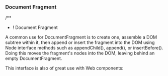 ### Document Fragment
/**
* ! Document Fragment

A common use for DocumentFragment is to create one, assemble a DOM subtree within it, then append or insert the fragment into the DOM using Node interface methods such as appendChild(), append(), or insertBefore(). Doing this moves the fragment's nodes into the DOM, leaving behind an empty DocumentFragment.

This interface is also of great use with Web components: <template> elements contain a DocumentFragment in their HTMLTemplateElement.content property.

An empty DocumentFragment can be created using the document.createDocumentFragment() method or the constructor.

### Instance methods
This interface inherits the methods of its parent, Node.

DocumentFragment.append()
Inserts a set of Node objects or string objects after the last child of the document fragment.

DocumentFragment.prepend()
Inserts a set of Node objects or string objects before the first child of the document fragment.

DocumentFragment.querySelector()
Returns the first Element node within the DocumentFragment, in document order, that matches the specified selectors.

DocumentFragment.querySelectorAll()
Returns a NodeList of all the Element nodes within the DocumentFragment that match the specified selectors.

DocumentFragment.replaceChildren()
Replaces the existing children of a DocumentFragment with a specified new set of children.

DocumentFragment.getElementById()
Returns the first Element node within the DocumentFragment, in document order, that matches the specified ID. Functionally equivalent to Document.getElementById().



const ul = document.querySelector("ul");
const fruits = ["Apple", "Orange", "Banana", "Melon"];

const fragment = new DocumentFragment();

for (const fruit of fruits) {
  const li = document.createElement("li");
  li.textContent = fruit;
  fragment.append(li);
}

ul.append(fragment);
**/

/**
* ! The Content Template Element

The <template> HTML element is a mechanism for holding HTML that is not to be rendered immediately when a page is loaded but may be instantiated subsequently during runtime using JavaScript.

The content property is read-only and holds a DocumentFragment that contains the DOM subtree represented by the template. Be careful when using the content property because the returned DocumentFragment can exhibit unexpected behavior.
**/
